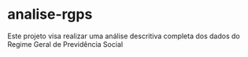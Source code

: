 # analise-rgps
Este projeto visa realizar uma análise descritiva completa dos dados do Regime Geral de Previdência Social 
